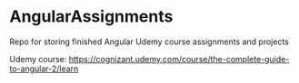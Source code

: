 # AngularAssignments
Repo for storing finished Angular Udemy course assignments and projects

Udemy course: https://cognizant.udemy.com/course/the-complete-guide-to-angular-2/learn
